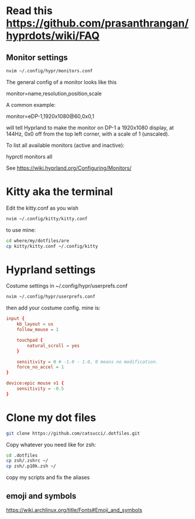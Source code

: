 # Read this <https://github.com/prasanthrangan/hyprdots/wiki/FAQ>

## Monitor settings

```bash
nvim ~/.config/hypr/monitors.conf
```

The general config of a monitor looks like this

monitor=name,resolution,position,scale

A common example:

monitor=eDP-1,1920x1080@60,0x0,1

will tell Hyprland to make the monitor on DP-1 a 1920x1080 display, at 144Hz, 0x0 off from the top left corner, with a scale of 1 (unscaled).

To list all available monitors (active and inactive):

hyprctl monitors all

See <https://wiki.hyprland.org/Configuring/Monitors/>

# Kitty aka the terminal

Edit the kitty.conf as you wish

```bash
nvim ~/.config/kitty/kitty.conf
```

to use mine:

```bash
cd where/my/dotfiles/are
cp kitty/kitty.conf ~/.config/kitty
```

# Hyprland settings

Costume settings in ~/.config/hypr/userprefs.conf

```bash
nvim ~/.config/hypr/userprefs.conf
```

then add your costume config.
mine is:

```conf
input {
    kb_layout = us
    follow_mouse = 1

    touchpad {
        natural_scroll = yes
    }

    sensitivity = 0 # -1.0 - 1.0, 0 means no modification.
    force_no_accel = 1
}

device:epic mouse v1 {
    sensitivity = -0.5
}
```

# Clone my dot files

```bash
git clone https://github.com/catsucci/.dotfiles.git
```

Copy whatever you need
like for zsh:

```bash
cd .dotfiles
cp zsh/.zshrc ~/
cp zsh/.p10k.zsh ~/
```

copy my scripts and fix the aliases

## emoji and symbols

<https://wiki.archlinux.org/title/Fonts#Emoji_and_symbols>
